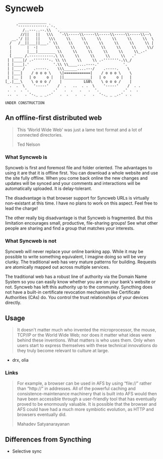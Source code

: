 # Syncweb

```plain
      _____________
     '-------------.`-.
        /..---..--.\\  `._________________________________________
       //||   ||   \\\   `-\\-----\\-----\\-----\\-----\\-----\\--\
   __.'/ ||   ||    \\\     \\     \\     \\     \\     \\     \\  \
  /   /__||___||___.' \\     \\     \\     \\     \\     \\     \\ |
  |       |  -|        \\     \\     \\     \\     \\     \\     \\/
  |       |___|________ \\     \\     \\     \\     \\     \\_.-'
  [ ____ /.-----------.\ \\     \\     \\     \\     \\   .'
 | |____|/ .-'''''''-. \\ \\     \\     \\ .-'''''''-.\\_/
 | |____|.'           '.\\ \\____....----.'           '.
 | |___ /    .-----.    \\\______....---/    .-----.    \
 | |___|    / o o o \    \|============|    / o o o \    \
 | |__ |   | o     o |   ||____________|   | o     o |   |
[_.|___\    \ o o o /    |          LGB\    \ o o o /    |
  .  .  \    '-----'    /  .   ..  . .  \    '-----'    /  . .
 .  .  . '.           .'   .  .   .   .  '.           .' .  .
 ..  .   . '-._ _ _.-'   .  .   .   .   .  '-._ _ _.-' . .

UNDER CONSTRUCTION
```

## An offline-first distributed web

> This ‘World Wide Web’ was just a lame text format and a lot of connected directories.
>
> Ted Nelson

### What Syncweb is

Syncweb is first and foremost file and folder oriented. The advantages to using it are that it is offline first. You can download a whole website and use the site fully offline. When you come back online the new changes and updates will be synced and your comments and interactions will be automatically uploaded. It is delay-tolerant.

The disadvantage is that browser support for Syncweb URLs is virtually non-existant at this time. I have no plans to work on this aspect. Feel free to lead the charge!

The other really big disadvantage is that Syncweb is fragmented. But this limitation encourages small, productive, file-sharing groups! See what other people are sharing and find a group that matches your interests.

### What Syncweb is not

Syncweb will never replace your online banking app. While it may be possible to write something equivalent, I imagine doing so will be very clunky. The traditional web has very mature patterns for building. Requests are atomically mapped out across multiple services.

The traditional web has a robust line of authority via the Domain Name System so you can easily know whether you are on your bank's website or not. Syncweb has left this authority up to the community. Syncthing does not have a built-in certificate revocation mechanism like Certificate Authorities (CAs) do. You control the trust relationships of your devices directly.

## Usage

> It doesn't matter much who invented the microprocessor, the mouse, TCP/IP or the World Wide Web; nor does it matter what ideas were behind these inventions. What matters is who uses them. Only when users start to express themselves with these technical innovations do they truly become relevant to culture at large.

- drx, olia

### Links

> For example, a browser can be used in AFS by using “file://” rather than “http://” in addresses.  All of the powerful caching and consistence-maintenance machinery that is built into AFS would then have been accessible through a user-friendly tool that has eventually proved to be enormously valuable.  It is possible that the browser and AFS could have had a much more symbiotic evolution, as HTTP and browsers eventually did.
>
> Mahadev Satyanarayanan

## Differences from Syncthing

- Selective sync
